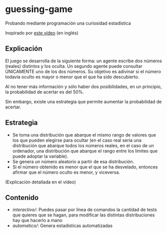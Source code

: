 # guessing-game
Probando mediante programación una curiosidad estadística

Inspirado por [este vídeo](https://www.youtube.com/watch?v=ud_frfkt1t0 "How to Win a Guessing Game - Numberphile") (en inglés)

## Explicación

El juego se desarrolla de la siguiente forma: un agente escribe dos números (reales) distintos y los oculta. Un segundo agente puede consultar ÚNICAMENTE uno de los dos números. Su objetivo es adivinar si el número todavía oculto es mayor o menor que el que ha sido descubierto.

Al no tener más información y sólo haber dos posibilidades, en un principio, la probabilidad de acertar es del 50%.

Sin embargo, existe una estrategia que permite aumentar la probabilidad de acertar.

## Estrategia

* Se toma una distribución que abarque el mismo rango de valores que los que pueden elegirse para ocultar (en el caso real sería una distribución que abarque todos los números reales, en el caso de un ordenador, una distribución que abarque el rango entre los límites que puede adoptar la variable).
* Se genera un número aleatorio a partir de esa distribución.
* Si el número obtenido es menor que el que se ha desvelado, entonces afirmar que el número oculto es menor, y viceversa.

(Explicación detallada en el vídeo)

## Contenido

* *interactivo/*: Puedes pasar por línea de comandos la cantidad de tests que quieres que se hagan, para modificar las distintas distribuciones hay que hacerlo a mano
* *automatico/*: Genera estadísticas automatizadas
